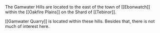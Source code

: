 The Gamwater Hills are located to the east of the town of [[Ebonwatch]] within the [[Oakfire Plains]] on the Shard of [[Tebinor]].

[[Gamwater Quarry]] is located within these hills. Besides that, there is not much of interest here.